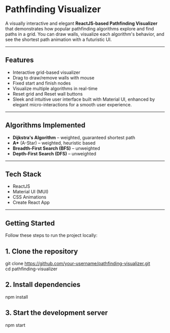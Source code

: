 # Pathfinding Visualizer

A visually interactive and elegant **ReactJS-based Pathfinding Visualizer** that demonstrates how popular pathfinding algorithms explore and find paths in a grid. You can draw walls, visualize each algorithm's behavior, and see the shortest path animation with a futuristic UI.

---

## Features

- Interactive grid-based visualizer
- Drag to draw/remove walls with mouse
- Fixed start and finish nodes
- Visualize multiple algorithms in real-time
- Reset grid and Reset wall buttons
- Sleek and intuitive user interface built with Material UI, enhanced by elegant micro-interactions for a smooth user experience.

---

## Algorithms Implemented

-  **Dijkstra's Algorithm** – weighted, guaranteed shortest path
-  **A\*** (A-Star) – weighted, heuristic based
-  **Breadth-First Search (BFS)** – unweighted
-  **Depth-First Search (DFS)** – unweighted

---

## Tech Stack

-  ReactJS
-  Material UI (MUI)
-  CSS Animations
-  Create React App

---

## Getting Started

Follow these steps to run the project locally:

## 1. Clone the repository
git clone https://github.com/your-username/pathfinding-visualizer.git
<br>
cd pathfinding-visualizer

## 2. Install dependencies
npm install

## 3. Start the development server
npm start

